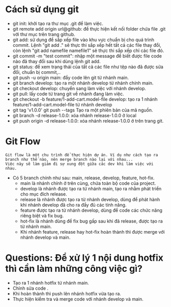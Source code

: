 # Cách sử dụng git
* git init: khởi tạo ra thư mục .git để làm việc.
* git remote add origin url@github: để thực hiện kết nối folder chứa file .git với thư mục trên trang github.
* git add: sử dụng để sắp xếp file vào khu vực chuẩn bị cho quá trình commit. Lệnh "git add ." sẽ thực thi sắp xếp hết tất cả các file thay đổi, còn lệnh "git add namefile namefile1" sẽ thực thi sắp xếp chỉ các file đó.
* git commit -m "test commit": nhập một message để biết được file code nào đã thay đổi sau khi dùng lệnh git add.
* git status: để xem trạng thái của tất cả các file như tệp nào đã được sửa đổi, chuẩn bị commit,..
* git push -u origin main: đẩy code lên git từ nhánh main.
* git branch develop: tạo ra một nhánh develop từ nhánh chính main.
* git checkout develop: chuyển sang làm việc với nhánh develop.
* git pull: lấy code từ trang git về nhánh đang làm việc.
* git checkout -b feature/1-add-cart.model-file develop: tạo ra 1 nhánh feature/1-add-cart.model-file từ nhánh develop
* git tag 'v1.0.0'
  git push --tags
  Tạo ra một phiên bản của mã nguồn.
* git branch -d release-1.0.0: xóa nhánh release-1.0.0 ở local
* git push origin -d release-1.0.0: xóa nhánh release-1.0.0 ở trên trang git.

# Git Flow
    Git flow là một chu trình để thực hiện dự án. Ví dụ như cách tạo ra branch như thế nào, nên merge branch nào lại với nhau...
    Việc này sẽ làm giảm đi sự xung đột giữa các dev khi làm việc với nhau.
* Có 5 branch chính như sau: main, release, develop, feature, hot-fix.
  * main là nhánh chính ở trên cùng, chứa toàn bộ code của project.
  * develop là nhánh được tạo ra từ nhánh main, tạo ra nhằm phát triển cho mục đích release.
  * release là nhánh được tạo ra từ nhánh develop, dùng để phát hành khi nhánh develop đã cho ra đầy đủ các tính năng.
  * feature được tạo ra từ nhánh develop, dùng để code các chức năng riêng biệt và fix bug. 
  * hot-fix là nhánh dùng để fix bug gấp sau khi đã release, được tạo ra từ nhánh main.
  * Khi nhánh feature, release hay hot-fix hoàn thành thì được merge với nhánh develop và main.


# Questions: Để xử lý 1 nội dung hotfix thì cần làm những công việc gì?
 * Tạo ra 1 nhánh hotfix từ nhánh main.
 * Chỉnh sửa code .
 * Khi hoàn thành thì push lên nhánh hotfix vừa tạo ra.
 * Thực hiện kiểm tra và merge code với nhánh develop và main.


